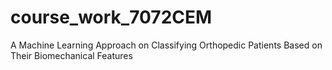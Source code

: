 # course_work_7072CEM
A Machine Learning Approach on Classifying Orthopedic Patients Based on Their Biomechanical Features
